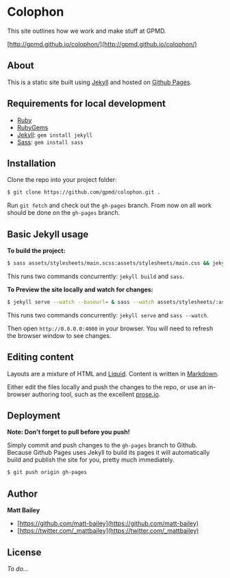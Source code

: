 # Colophon

This site outlines how we work and make stuff at GPMD.

[http://gpmd.github.io/colophon/](http://gpmd.github.io/colophon/)

## About

This is a static site built using [Jekyll](http://jekyllrb.com/) and hosted on [Github Pages](http://pages.github.com/).

## Requirements for local development

* [Ruby](http://www.ruby-lang.org/en/downloads/)
* [RubyGems](http://rubygems.org/pages/download)
* [Jekyll](http://jekyllrb.com/): `gem install jekyll`
* [Sass](https://rubygems.org/gems/sass): `gem install sass`

## Installation

Clone the repo into your project folder:

```bash
$ git clone https://github.com/gpmd/colophon.git .
```

Run `git fetch` and check out the `gh-pages` branch. From now on all work should be done on the `gh-pages` branch.

## Basic Jekyll usage

**To build the project:**

```bash
$ sass assets/stylesheets/main.scss:assets/stylesheets/main.css && jekyll build
```

This runs two commands concurrently: `jekyll build` and `sass`.

**To Preview the site locally and watch for changes:**

```bash
$ jekyll serve --watch --baseurl= & sass --watch assets/stylesheets/:assets/stylesheets
```

This runs two commands concurrently: `jekyll serve` and `sass --watch`.

Then open `http://0.0.0.0:4000` in your browser. You will need to refresh the browser window to see changes.

## Editing content

Layouts are a mixture of HTML and [Liquid](http://wiki.shopify.com/Liquid). Content is written in [Markdown](http://daringfireball.net/projects/markdown/).

Either edit the files locally and push the changes to the repo, or use an in-browser authoring tool, such as the excellent [prose.io](http://prose.io/).

## Deployment

**Note: Don't forget to pull before you push!**

Simply commit and push changes to the `gh-pages` branch to Github. Because Github Pages uses Jekyll to build its pages it will automatically build and publish the site for you, pretty much immediately.

```bash
$ git push origin gh-pages
```

## Author

**Matt Bailey**

* [https://github.com/matt-bailey](https://github.com/matt-bailey)
* [https://twitter.com/_mattbailey](https://twitter.com/_mattbailey)

## License

*To do...*